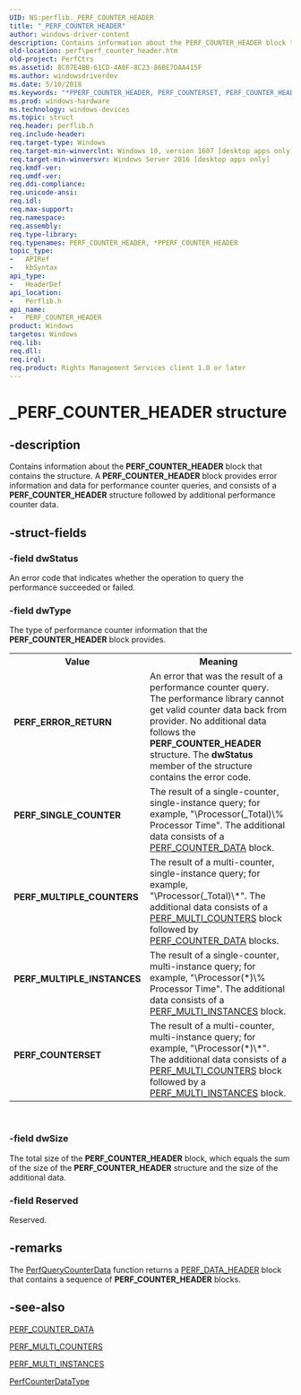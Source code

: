 ```yaml
---
UID: NS:perflib._PERF_COUNTER_HEADER
title: "_PERF_COUNTER_HEADER"
author: windows-driver-content
description: Contains information about the PERF_COUNTER_HEADER block that contains the structure.
old-location: perf\perf_counter_header.htm
old-project: PerfCtrs
ms.assetid: 8C07E4BB-61CD-4A0F-8C23-86BE7DAA415F
ms.author: windowsdriverdev
ms.date: 5/10/2018
ms.keywords: "*PPERF_COUNTER_HEADER, PERF_COUNTERSET, PERF_COUNTER_HEADER, PERF_COUNTER_HEADER structure [Perf], PERF_ERROR_RETURN, PERF_MULTIPLE_COUNTERS, PERF_MULTIPLE_INSTANCES, PERF_SINGLE_COUNTER, PPERF_COUNTER_HEADER, PPERF_COUNTER_HEADER structure pointer [Perf], _PERF_COUNTER_HEADER, perf.perf_counter_header, perflib/PERF_COUNTER_HEADER, perflib/PPERF_COUNTER_HEADER"
ms.prod: windows-hardware
ms.technology: windows-devices
ms.topic: struct
req.header: perflib.h
req.include-header: 
req.target-type: Windows
req.target-min-winverclnt: Windows 10, version 1607 [desktop apps only]
req.target-min-winversvr: Windows Server 2016 [desktop apps only]
req.kmdf-ver: 
req.umdf-ver: 
req.ddi-compliance: 
req.unicode-ansi: 
req.idl: 
req.max-support: 
req.namespace: 
req.assembly: 
req.type-library: 
req.typenames: PERF_COUNTER_HEADER, *PPERF_COUNTER_HEADER
topic_type:
-	APIRef
-	kbSyntax
api_type:
-	HeaderDef
api_location:
-	Perflib.h
api_name:
-	PERF_COUNTER_HEADER
product: Windows
targetos: Windows
req.lib: 
req.dll: 
req.irql: 
req.product: Rights Management Services client 1.0 or later
---
```


# _PERF_COUNTER_HEADER structure


## -description


Contains information about the <b>PERF_COUNTER_HEADER</b> block that contains the structure. A <b>PERF_COUNTER_HEADER</b> block provides error information and data for performance counter queries, and consists of a <b>PERF_COUNTER_HEADER</b> structure
followed by additional performance counter data.


## -struct-fields




### -field dwStatus

 An error code that indicates whether the operation to query the performance succeeded or failed.



### -field dwType

The type of performance counter information that the <b>PERF_COUNTER_HEADER</b> block provides.

<table>
<tr>
<th>Value</th>
<th>Meaning</th>
</tr>
<tr>
<td width="40%"><a id="PERF_ERROR_RETURN"></a><a id="perf_error_return"></a><dl>
<dt><b>PERF_ERROR_RETURN</b></dt>
</dl>
</td>
<td width="60%">
An error that was the result of a performance counter query. The performance library cannot get valid counter data back from provider.
  No additional data follows the <b>PERF_COUNTER_HEADER</b> structure. The <b>dwStatus</b> member of the structure
  contains the error code.



</td>
</tr>
<tr>
<td width="40%"><a id="PERF_SINGLE_COUNTER"></a><a id="perf_single_counter"></a><dl>
<dt><b>PERF_SINGLE_COUNTER</b></dt>
</dl>
</td>
<td width="60%">
The result of a  single-counter, single-instance query; for example,
  "\Processor(_Total)\% Processor Time". The additional data consists of a <a href="https://msdn.microsoft.com/19D65E98-182E-45CC-946F-F1924CB78029">PERF_COUNTER_DATA</a> block.



</td>
</tr>
<tr>
<td width="40%"><a id="PERF_MULTIPLE_COUNTERS"></a><a id="perf_multiple_counters"></a><dl>
<dt><b>PERF_MULTIPLE_COUNTERS</b></dt>
</dl>
</td>
<td width="60%">
The result of a  multi-counter, single-instance query; for example, "\Processor(_Total)\*". The additional data consists of a <a href="https://msdn.microsoft.com/4F490C3C-F587-4E7B-B316-162EDA76EC30">PERF_MULTI_COUNTERS</a> block followed by  <a href="https://msdn.microsoft.com/19D65E98-182E-45CC-946F-F1924CB78029">PERF_COUNTER_DATA</a> blocks.

</td>
</tr>
<tr>
<td width="40%"><a id="PERF_MULTIPLE_INSTANCES"></a><a id="perf_multiple_instances"></a><dl>
<dt><b>PERF_MULTIPLE_INSTANCES</b></dt>
</dl>
</td>
<td width="60%">
The result of a single-counter, multi-instance query; for example, "\Processor(*)\% Processor Time". The additional data consists of a <a href="https://msdn.microsoft.com/5EC34ECD-D240-4B44-A52B-C5518918400C">PERF_MULTI_INSTANCES</a> block.



</td>
</tr>
<tr>
<td width="40%"><a id="PERF_COUNTERSET"></a><a id="perf_counterset"></a><dl>
<dt><b>PERF_COUNTERSET</b></dt>
</dl>
</td>
<td width="60%">
The result of a multi-counter, multi-instance query; for example,
  "\Processor(*)\*". The additional data consists of a 
  <a href="https://msdn.microsoft.com/4F490C3C-F587-4E7B-B316-162EDA76EC30">PERF_MULTI_COUNTERS</a> block followed by a <a href="https://msdn.microsoft.com/5EC34ECD-D240-4B44-A52B-C5518918400C">PERF_MULTI_INSTANCES</a> block.

</td>
</tr>
</table>
 


### -field dwSize

The total size of the <b>PERF_COUNTER_HEADER</b> block, which equals the sum of the size of the <b>PERF_COUNTER_HEADER</b> structure and the size of the  additional data.


### -field Reserved

Reserved.


## -remarks



The <a href="https://msdn.microsoft.com/EBCF00E0-6C40-40E5-9F3D-9AE5F9AB74AC">PerfQueryCounterData</a> function returns a <a href="https://msdn.microsoft.com/0B30B30A-2B2D-43D8-B6DD-58C70D54EB58">PERF_DATA_HEADER</a> block that
contains a sequence of <b>PERF_COUNTER_HEADER</b> blocks.




## -see-also




<a href="https://msdn.microsoft.com/19D65E98-182E-45CC-946F-F1924CB78029">PERF_COUNTER_DATA</a>



<a href="https://msdn.microsoft.com/4F490C3C-F587-4E7B-B316-162EDA76EC30">PERF_MULTI_COUNTERS</a>



<a href="https://msdn.microsoft.com/5EC34ECD-D240-4B44-A52B-C5518918400C">PERF_MULTI_INSTANCES</a>



<a href="https://msdn.microsoft.com/E64C73F0-034E-408B-8537-CE6855C01347">PerfCounterDataType</a>
 

 

